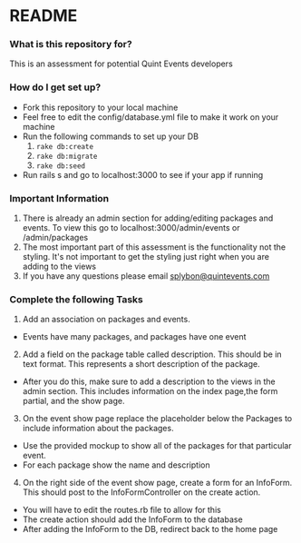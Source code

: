 # README #


### What is this repository for? ###
This is an assessment for potential Quint Events developers

### How do I get set up? ###

* Fork this repository to your local machine
* Feel free to edit the config/database.yml file to make it work on your machine
* Run the following commands to set up your DB
  1. ```rake db:create```
  2. ```rake db:migrate```
  3. ```rake db:seed```
* Run rails s and go to localhost:3000 to see if your app if running

### Important Information ###
  1. There is already an admin section for adding/editing packages and events.  To view this go to localhost:3000/admin/events or /admin/packages
  2. The most important part of this assessment is the functionality not the styling.  It's not important to get the styling just right when you are adding to the views
  3. If you have any questions please email splybon@quintevents.com

### Complete the following Tasks ###
1. Add an association on packages and events.
  * Events have many packages, and packages have one event
2. Add a field on the package table called description.  This should be in text format.  This represents a short description of the package.
  * After you do this, make sure to add a description to the views in the admin section.  This includes information on the index page,the form partial, and the show page.
3. On the event show page replace the placeholder below the Packages to include information about the packages.
  * Use the provided mockup to show all of the packages for that particular event.  
  * For each package show the name and description
4. On the right side of the event show page, create a form for an InfoForm.  This should post to the InfoFormController on the create action.
  * You will have to edit the routes.rb file to allow for this
  * The create action should add the InfoForm to the database
  * After adding the InfoForm to the DB, redirect back to the home page
